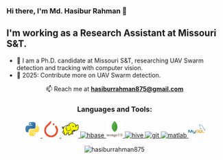 ### Hi there, I'm Md. Hasibur Rahman 👋

## I'm working as a Research Assistant at Missouri S&T.  

- 🌱 I am a Ph.D. candidate at Missouri S&T, researching UAV Swarm detection and tracking with computer vision.
- 🥅 2025: Contribute more on UAV Swarm detection. 

<p align="center">
📫 Reach me at <a href="mailto:hasiburrahman875@gmail.com" target="_blank"><b>hasiburrahman875@gmail.com</b></a>
</p>

<h3 align="center">Languages and Tools:</h3>
<p align="center"> 
    <a href="https://www.python.org" target="_blank"> <img src="https://raw.githubusercontent.com/devicons/devicon/master/icons/python/python-original.svg" alt="python" width="40" height="40"/> </a>
    <a href="https://pytorch.org/" target="_blank"> <img src="https://raw.githubusercontent.com/devicons/devicon/master/icons/pytorch/pytorch-original.svg" alt="pytorch" width="40" height="40"/> </a> 
    <a href="https://hadoop.apache.org/" target="_blank"> <img src="https://raw.githubusercontent.com/devicons/devicon/master/icons/hadoop/hadoop-original.svg" alt="hadoop" width="40" height="40"/> </a> 
    <a href="https://hbase.apache.org/" target="_blank"> <img src="https://upload.wikimedia.org/wikipedia/commons/7/7e/Apache_HBase_logo.svg" alt="hbase" width="40" height="40"/> </a> 
    <a href="https://www.mongodb.com/" target="_blank"> <img src="https://raw.githubusercontent.com/devicons/devicon/master/icons/mongodb/mongodb-original-wordmark.svg" alt="mongodb" width="40" height="40"/> </a> 
    <a href="https://hive.apache.org/" target="_blank"> <img src="https://www.vectorlogo.zone/logos/apache_hive/apache_hive-icon.svg" alt="hive" width="40" height="40"/> </a> 
    <a href="https://git-scm.com/" target="_blank"> <img src="https://www.vectorlogo.zone/logos/git-scm/git-scm-icon.svg" alt="git" width="40" height="40"/> </a>
    <a href="https://www.mathworks.com/" target="_blank"> <img src="https://upload.wikimedia.org/wikipedia/commons/2/21/Matlab_Logo.png" alt="matlab" width="40" height="40"/> </a> 
    <a href="https://www.mysql.com/" target="_blank"> <img src="https://raw.githubusercontent.com/devicons/devicon/master/icons/mysql/mysql-original-wordmark.svg" alt="mysql" width="40" height="40"/> </a>
</p>

<p align="center"><img align="center" width="400" src="https://github-readme-stats.vercel.app/api?username=hasiburrahman875&show_icons=true&locale=en" alt="hasiburrahman875" /></p>
